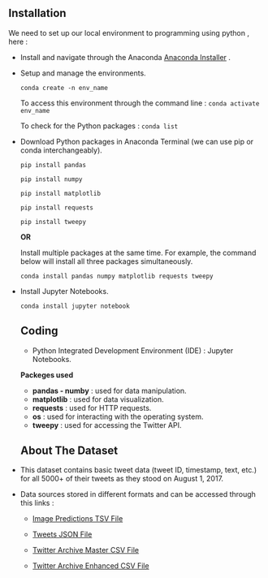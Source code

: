
 ## Installation

We need to set up our local environment to programming using python , here :

- Install and navigate through the Anaconda [Anaconda Installer](https://www.anaconda.com/download/) .

- Setup and manage the environments.

  ```conda create -n env_name```

   To access this environment through the command line : ```conda activate env_name```

   To check for the Python packages : ```conda list```

- Download Python packages in Anaconda Terminal (we can use pip or conda interchangeably).

  ```pip install pandas```

   ```pip install numpy```

   ```pip install matplotlib```

   ```pip install requests```

   ```pip install tweepy```

  **OR**

  Install multiple packages at the same time. For example, the command below will install all three packages simultaneously.

  ```conda install pandas numpy matplotlib requests tweepy```

- Install Jupyter Notebooks.

  ```conda install jupyter notebook```
 
  ## Coding

  -  Python Integrated Development Environment (IDE) : Jupyter Notebooks.

   **Packeges used**
   
  * **pandas - numby** : used for data manipulation.
  * **matplotlib** : used for data visualization.
  * **requests** : used for HTTP requests.
  * **os** : used for interacting with the operating system.
  * **tweepy** : used for accessing the Twitter API.
 
  ## About The Dataset

- This dataset contains basic tweet data (tweet ID, timestamp, text, etc.) for all 5000+ of their tweets as they stood on August 1, 2017.
  
- Data sources stored in different formats and can be accessed through this links :

  - [Image Predictions TSV File](https://github.com/hayasalman/Wrangling-Dataset/blob/main/Datasets/image-predictions.tsv)
 
  - [Tweets JSON File](https://raw.githubusercontent.com/hayasalman/Wrangling-Dataset/main/Datasets/tweet_json.txt)
 
  - [Twitter Archive Master CSV File](https://github.com/hayasalman/Wrangling-Dataset/blob/main/Datasets/twitter_archive_master.csv)
 
  - [Twitter Archive Enhanced CSV File](https://github.com/hayasalman/Wrangling-Dataset/blob/main/Datasets/twitter-archive-enhanced.csv)
 


  

